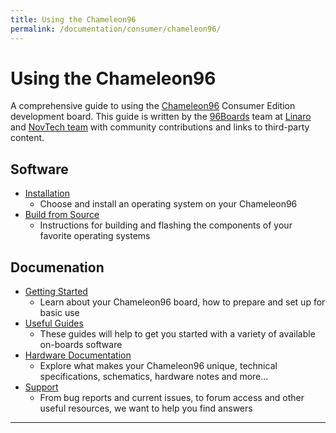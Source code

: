 ```yaml
---
title: Using the Chameleon96
permalink: /documentation/consumer/chameleon96/
---
```

# Using the Chameleon96

A comprehensive guide to using the [Chameleon96](../chameleon96/) Consumer Edition development board. This guide is written by the [96Boards](https://www.96boards.org) team at [Linaro](http://www.linaro.org) and [NovTech team](https://www.novtech.com) with community contributions and links to third-party content.

## Software

- [Installation](installation/README.md)
   - Choose and install an operating system on your Chameleon96
- [Build from Source](build/README.md)
   - Instructions for building and flashing the components of your favorite operating systems

## Documenation

- [Getting Started](getting-started/README.md)
   - Learn about your Chameleon96 board, how to prepare and set up for basic use
- [Useful Guides](guides/README.md)
   - These guides will help to get you started with a variety of available on-boards software
- [Hardware Documentation](hardware-docs/README.md)
   - Explore what makes your Chameleon96 unique, technical specifications, schematics, hardware notes and more...
- [Support](support/README.md)
   - From bug reports and current issues, to forum access and other useful resources, we want to help you find answers

***
